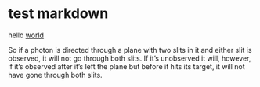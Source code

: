 # test markdown

hello <a href="http://example.com">world</a>

So if a photon is directed through a plane with two slits in it and either slit is observed, it will not go through both slits. If it’s unobserved it will, however, if it’s observed after it’s left the plane but before it hits its target, it will not have gone through both slits.

